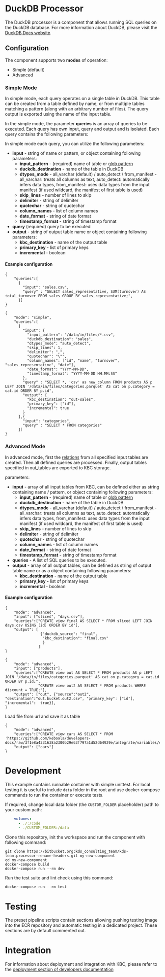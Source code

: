 # DuckDB Processor

The DuckDB processor is a component that allows running SQL queries on the DuckDB database. For more information about DuckDB, please visit the [DuckDB Docs website](https://duckdb.org/docs/).

## Configuration

The component supports two **modes** of operation: 
- Simple (default)
- Advanced

### Simple Mode
In simple mode, each query operates on a single table in DuckDB. This table can be created from a table defined by name, or from multiple tables matching a pattern (along with an arbitrary number of files). 
The query output is exported using the name of the input table.

In the simple mode, the parameter **queries** is an array of queries to be executed. Each query has own input, query and output and is isolated.
Each query contains the following parameters:

In simple mode each query, you can utilize the following parameters:
- **input** - string of name or pattern, or object containing following parameters:
  - **input_pattern** - (required) name of table or [glob pattern](https://duckdb.org/docs/data/multiple_files/overview#glob-syntax)
  - **duckdb_destination** - name of the table in DuckDB
  - **dtypes_mode** - all_varchar (default) / auto_detect / from_manifest - all_varchar: treats all columns as text, auto_detect: automatically infers data types, from_manifest: uses data types from the input manifest (if used wildcard, the manifest of first table is used)
  - **skip_lines** - number of lines to skip
  - **delimiter** - string of delimiter
  - **quotechar** - string of quotechar
  - **column_names** - list of column names
  - **date_format** - string of date format
  - **timestamp_format** - string of timestamp format
- **query** (required) query to be executed
- **output** - string of output table name or object containing following parameters:
  - **kbc_destination** - name of the output table
  - **primary_key** - list of primary keys
  - **incremental** - boolean

#### Example configuration

```
{
    "queries":[
      {
        "input": "sales.csv",
        "query" : "SELECT sales_representative, SUM(turnover) AS total_turnover FROM sales GROUP BY sales_representative;",
      }]
}
```

```
{
    "mode": "simple",
    "queries":[
      {
        "input": {
          "input_pattern": "/data/in/files/*.csv",
          "duckdb_destination": "sales",
          "dtypes_mode": "auto_detect",
          "skip_lines": 1,
          "delimiter": ",",
          "quotechar": "\"",
          "column_names": ["id", "name", "turnover", "sales_representative", "date"],
          "date_format": "YYYY-MM-DD",
          "timestamp_format": "YYYY-MM-DD HH:MM:SS"
        },
        "query" : "SELECT *, 'csv' as new_column FROM products AS p LEFT JOIN '/data/in/files/categories.parquet' AS cat on p.category = cat.id ORDER BY p.id",
        "output": {
          "kbc_destination": "out-sales",
          "primary_key": ["id"],
          "incremental": true
        }
      },{
        "input": "categories",
        "query" : "SELECT * FROM categories"
      }]
}
```


### Advanced Mode
In advanced mode, first the [relations](https://duckdb.org/docs/api/python/relational_api) from all specified input tables are created.
Then all defined queries are processed.
Finally, output tables specified in out_tables are exported to KBC storage.

parameters:
 - **input** - array of all input tables from KBC, can be defined either as string containing name / pattern, or object containing following parameters:
    - **input_pattern** - (required) name of table or [glob pattern](https://duckdb.org/docs/data/multiple_files/overview#glob-syntax)
    - **duckdb_destination** - name of the table in DuckDB
    - **dtypes_mode** - all_varchar (default) / auto_detect / from_manifest - all_varchar: treats all columns as text, auto_detect: automatically infers data types, from_manifest: uses data types from the input manifest (if used wildcard, the manifest of first table is used)
    - **skip_lines** - number of lines to skip
    - **delimiter** - string of delimiter
    - **quotechar** - string of quotechar
    - **column_names** - list of column names
    - **date_format** - string of date format
    - **timestamp_format** - string of timestamp format
- **queries** - A list of SQL queries to be executed.
- **output** - array of all output tables, can be defined as string of output table name or as a object containing following parameters:
  - **kbc_destination** - name of the output table
  - **primary_key** - list of primary keys
  - **incremental** - boolean


#### Example configuration


```
{
    "mode": "advanced",
    "input": ["sliced", "days.csv"],
    "queries":["CREATE view final AS SELECT * FROM sliced LEFT JOIN days.csv USING (id) ORDER BY id"],
    "output": [
                {"duckdb_source": "final",
                 "kbc_destination": "final.csv"
                 }
               ]
}
```

```
{
    "mode": "advanced",
    "input": ["products"],
    "queries":["CREATE view out AS SELECT * FROM products AS p LEFT JOIN '/data/in/files/categories.parquet' AS cat on p.category = cat.id ORDER BY p.id;",
               "CREATE view out2 AS SELECT * FROM products WHERE discount = TRUE;"],
    "output": ["out", {"source":"out2", "destination":"out.bucket.out2.csv", "primary_key": ["id"], "incremental":  true}],
}
```

Load file from url and save it as table
```
{
    "mode": "advanced",
    "queries":["CREATE view cars AS SELECT * FROM 'https://github.com/keboola/developers-docs/raw/3f1e8a4331638a2300b29e63f797a1d52d64929e/integrate/variables/countries.csv'"],
    "output": ["cars"]
}
```



# Development

This example contains runnable container with simple unittest. For local testing it is useful to include `data` folder
in the root and use docker-compose commands to run the container or execute tests.

If required, change local data folder (the `CUSTOM_FOLDER` placeholder) path to your custom path:

```yaml
    volumes:
      - ./:/code
      - ./CUSTOM_FOLDER:/data
```

Clone this repository, init the workspace and run the component with following command:

```
git clone https://bitbucket.org:kds_consulting_team/kds-team.processor-rename-headers.git my-new-component
cd my-new-component
docker-compose build
docker-compose run --rm dev
```

Run the test suite and lint check using this command:

```
docker-compose run --rm test
```

# Testing

The preset pipeline scripts contain sections allowing pushing testing image into the ECR repository and automatic
testing in a dedicated project. These sections are by default commented out.

# Integration

For information about deployment and integration with KBC, please refer to
the [deployment section of developers documentation](https://developers.keboola.com/extend/component/deployment/) 
